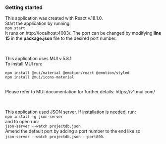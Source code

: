 ### Getting started
This application was created with React v.18.1.0.
<br/>
Start the application by running:
<br/>
```npm start```
<br/>
It runs on http://localhost:4003/.
The port can be changed by modifying **line 15** in the **package.json** file to the desired port number.


<br/> <br/> 
This application uses MUI v.5.8.1
<br/>
To install MUI run:
```
npm install @mui/material @emotion/react @emotion/styled
npm install @mui/icons-material
```
<br/>
Please refer to MUI documentation for further details: https://v1.mui.com/


<br/> <br/> 
This application used JSON server. If installation is needed, run:
<br/> 
```npm install -g json-server```
<br/> 
and to open run:
<br/> 
```json-server --watch projectdb.json```
<br/> 
Amend the default port by adding a port number to the end like so
<br/> 
```json-server --watch projectdb.json --port800```.
<br/> 

